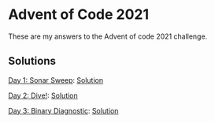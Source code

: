 # Advent of Code 2021

These are my answers to the Advent of code 2021 challenge.

## Solutions

[Day 1: Sonar Sweep](https://adventofcode.com/2021/day/1): [Solution](/day1/solution.py)

[Day 2: Dive!](https://adventofcode.com/2021/day/2): [Solution](/day2/solution.py)

[Day 3: Binary Diagnostic](https://adventofcode.com/2021/day/3): [Solution](/day3/solution.py)
